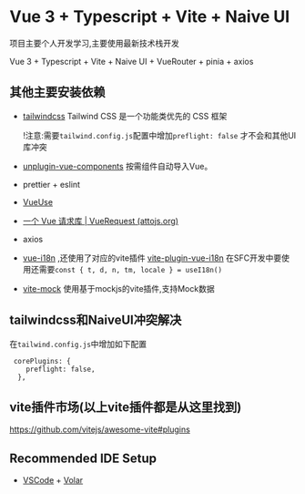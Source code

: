 # Vue 3 + Typescript + Vite + Naive UI

项目主要个人开发学习,主要使用最新技术栈开发

Vue 3 + Typescript + Vite + Naive UI + VueRouter + pinia + axios

## 其他主要安装依赖

- [tailwindcss](https://www.tailwindcss.cn/)  Tailwind CSS 是一个功能类优先的 CSS 框架

  !注意:需要`tailwind.config.js`配置中增加`preflight: false` 才不会和其他UI库冲突

- [unplugin-vue-components](https://github.com/antfu/unplugin-vue-components) 按需组件自动导入Vue。

- prettier + eslint

- [VueUse](https://vueuse.org/)

- [一个 Vue 请求库 | VueRequest (attojs.org)](https://cn.attojs.org/)

- axios

- [vue-i18n](https://vue-i18n.intlify.dev/) ,还使用了对应的vite插件 [vite-plugin-vue-i18n](https://github.com/intlify/bundle-tools)
  在SFC开发中要使用还需要`const { t, d, n, tm, locale } = useI18n()`
- [vite-mock](https://github.com/anncwb/vite-plugin-mock) 使用基于mockjs的vite插件,支持Mock数据

## tailwindcss和NaiveUI冲突解决
在`tailwind.config.js`中增加如下配置
```
 corePlugins: {
    preflight: false,
  },
```

## vite插件市场(以上vite插件都是从这里找到)

https://github.com/vitejs/awesome-vite#plugins



## Recommended IDE Setup

- [VSCode](https://code.visualstudio.com/) + [Volar](https://marketplace.visualstudio.com/items?itemName=johnsoncodehk.volar)

